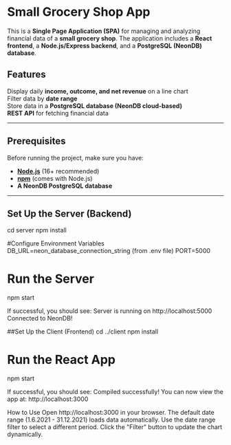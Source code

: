 # Small Grocery Shop App

This is a **Single Page Application (SPA)** for managing and analyzing financial data of a **small grocery shop**. The application includes a **React frontend**, a **Node.js/Express backend**, and a **PostgreSQL (NeonDB) database**.

## Features
Display daily **income, outcome, and net revenue** on a line chart  
Filter data by **date range**  
Store data in a **PostgreSQL database (NeonDB cloud-based)**  
**REST API** for fetching financial data  

---

## Prerequisites
Before running the project, make sure you have:

- **[Node.js](https://nodejs.org/)** (16+ recommended)
- **[npm](https://www.npmjs.com/)** (comes with Node.js)
- **A NeonDB PostgreSQL database** 

---

##  Set Up the Server (Backend)
cd server
npm install

#Configure Environment Variables
DB_URL=neon_database_connection_string (from .env file)
PORT=5000

# Run the Server
npm start

If successful, you should see:
Server is running on http://localhost:5000
Connected to NeonDB!

##Set Up the Client (Frontend)
cd ../client
npm install

# Run the React App
npm start

If successful, you should see:
Compiled successfully!
You can now view the app at: http://localhost:3000

How to Use
Open http://localhost:3000 in your browser.
The default date range (1.6.2021 - 31.12.2021) loads data automatically.
Use the date range filter to select a different period.
Click the "Filter" button to update the chart dynamically.
